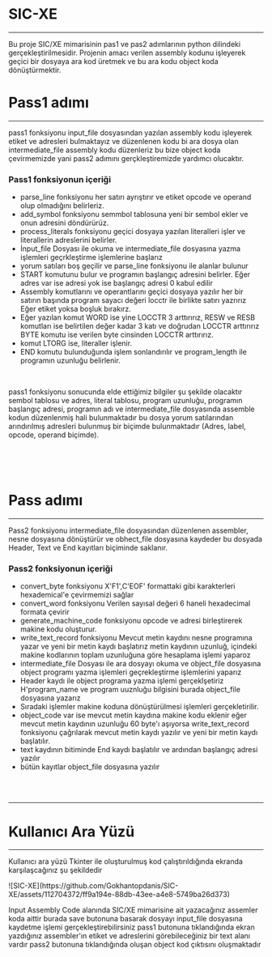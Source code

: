 # SIC-XE
<hr>
<p>Bu proje SIC/XE mimarisinin pas1 ve pas2 adımlarının python dilindeki gerçekleştirilmesidir. Projenin amacı verilen assembly kodunu işleyerek geçici bir dosyaya ara kod üretmek ve 
bu ara kodu object koda dönüştürmektir.</p>
<h1>Pass1 adımı</h1>
<hr>
<p>pass1 fonksiyonu input_file dosyasından yazılan assembly kodu işleyerek etiket ve adresleri bulmaktayız ve düzenlenen kodu bi ara dosya olan intermediate_file assembly kodu düzenleriz 
bu bize object koda çevirmemizde yani pass2 adımını gerçkleştiremizde yardımcı olucaktır.</p>
<h3>Pass1 fonksiyonun içeriği</h3>
  <ul>
    <li>parse_line fonksiyonu  her satırı ayrıştırır ve etiket opcode ve operand olup olmadığını belirleriz.</li>
    <li>add_symbol  fonksiyonu semmbol tablosuna yeni bir sembol ekler ve onun adresini döndürürüz.</li>
    <li>process_literals  fonksiyonu geçici dosyaya yazılan literalleri işler ve literallerin adreslerini belirler.</li>
    <li>İnput_file Dosyası ile okuma ve intermediate_file dosyasına yazma işlemleri geçrkleştirme işlemlerine başlarız </li>
    <li>yorum satıları boş geçilir ve parse_line fonksiyonu ile alanlar bulunur</li>
    <li>START komutunu bulur ve programın başlangıç adresini belirler. Eğer adres var ise adresi yok ise başlangıç adresi 0 kabul edilir</li>
    <li>Assembly komutlarını ve operantlarını geçici dosyaya yazılır her bir satırın başında program sayacı değeri locctr ile birlikte satırı yazrırız Eğer etiket yoksa boşluk bırakırz.</li>
    <li>Eğer yazılan komut WORD ise yine LOCCTR 3 arttırırız, RESW ve RESB komutları ise belirtilen değer kadar 3 katı ve doğrudan LOCCTR arttırırız BYTE komutu ise verilen byte cinsinden LOCCTR arttırırız.</li>
    <li>komut LTORG ise, literaller işlenir.</li>
    <li>END komutu bulunduğunda işlem sonlandırılır ve program_length ile programın uzunluğu belirlenir.</li>
  </ul>
<br>
<p>pass1 fonksiyonu sonucunda elde ettiğimiz bilgiler şu şekilde olacaktır sembol tablosu ve adres, literal tablosu, program uzunluğu, programın başlangıç adresi, programın adı ve intermediate_file dosyasında assemble kodun düzenlenmiş hali bulunmaktadır bu dosya yorum satılarından arındırılmış adresleri bulunmuş bir biçimde bulunmaktadır (Adres, label, opcode, operand biçimde).</p>
<br>
<br>
<br>
<h1>Pass adımı</h1>
<hr>
<p>Pass2 fonksiyonu intermediate_file dosyasından düzenlenen assembler, nesne dosyasına dönüştürür ve obhect_file dosyasına kaydeder bu dosyada Header, Text ve End kayıtları biçiminde saklanır. </p>
<h3>Pass2 fonksiyonun içeriği</h3>
  <ul>
    <li>convert_byte fonksiyonu X'F1',C'EOF' formattaki gibi karakterleri hexademical'e çevirmemizi sağlar </li>
    <li>convert_word fonksiyonu Verilen sayısal değeri 6 haneli hexadecimal formata çevirir</li>
    <li>generate_machine_code fonksiyonu opcode ve adresi birleştirerek makine kodu oluşturur.</li>
    <li>write_text_record fonksiyonu Mevcut metin kaydını nesne programına yazar ve yeni bir metin kaydı başlatırız metin kaydının uzunluğ, içindeki makine kodlarının toplam uzunluğuna göre hesaplama işlemi yaparoz</li>
    <li>intermediate_file Dosyası ile ara dosyayı okuma ve object_file dosyasına object programı yazma işlemleri geçrekleştirme işlemlerini yaparız</li>
    <li>Header kaydı ile object programa yazma işlemi gerçeklşetiriz H'program_name ve program uuznluğu bilgisini burada object_file dosyasına yazarız</li>
    <li>Sıradaki işlemler makine koduna dönüştürülmesi işlemleri gerçekletirilir.  </li>
    <li>object_code var ise mevcut metin kaydına makine kodu eklenir eğer mevcut metin kaydının uzunluğu 60 byte'ı aşıyorsa write_text_record fonksiyonu çağrılarak mevcut metin kaydı yazılır ve yeni bir metin kaydı başlatılır.</li>
    <li>text kaydının bitiminde End kaydı başlatılır ve ardından başlangıç adresi yazılır</li>
    <li>bütün kayıtlar object_file dosyasına yazılır</li>
  </ul>
<br>
<br>
<hr>
<H1>Kullanıcı Ara Yüzü</H1>
<hr>
<p>Kullanıcı ara yüzü Tkinter ile oluşturulmuş kod çalıştırıldığında ekranda karşılaşcağınız şu şekildedir</p>
![SIC-XE](https://github.com/Gokhantopdanis/SIC-XE/assets/112704372/ff9a194e-88db-43ee-a4e8-5749ba26d373)
<p>Input Assembly Code alanında SIC/XE mimarisine ait yazacağınız assemler koda aittir burada save butonuna basarak dosyayı input_file dosyasına kaydetme işlemi gerçekleştirebilirsiniz pass1 butonuna tıklandığında ekran yazdığınız assembler'ın etiket ve adreslerini görebileceğiniz bir text alanı vardır pass2 butonuna tıklandığında oluşan object kod çıktısını oluşmaktadır</p> 

